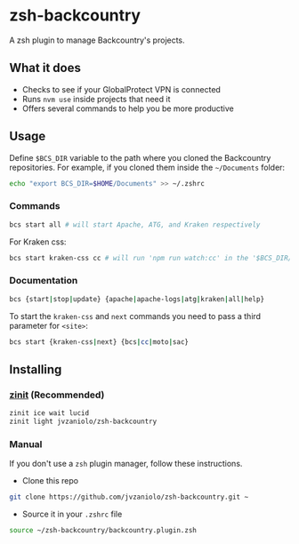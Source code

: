 # zsh-backcountry

A zsh plugin to manage Backcountry's projects.

## What it does

- Checks to see if your GlobalProtect VPN is connected
- Runs `nvm use` inside projects that need it
- Offers several commands to help you be more productive

## Usage

Define `$BCS_DIR` variable to the path where you cloned the Backcountry repositories.
For example, if you cloned them inside the `~/Documents` folder:

```bash
echo "export BCS_DIR=$HOME/Documents" >> ~/.zshrc
```

### Commands

```bash
bcs start all # will start Apache, ATG, and Kraken respectively
```

For Kraken css:

```bash
bcs start kraken-css cc # will run 'npm run watch:cc' in the '$BCS_DIR/bc-frontend/public' folder
```

### Documentation

```bash
bcs {start|stop|update} {apache|apache-logs|atg|kraken|all|help}
```

To start the `kraken-css` and `next` commands you need to pass a third parameter for `<site>`:

```bash
bcs start {kraken-css|next} {bcs|cc|moto|sac}
```

## Installing

### [zinit](https://github.com/zdharma-continuum/zinit) (Recommended)

```bash
zinit ice wait lucid
zinit light jvzaniolo/zsh-backcountry
```

### Manual

If you don't use a `zsh` plugin manager, follow these instructions.

- Clone this repo

```bash
git clone https://github.com/jvzaniolo/zsh-backcountry.git ~
```

- Source it in your `.zshrc` file

```bash
source ~/zsh-backcountry/backcountry.plugin.zsh
```
